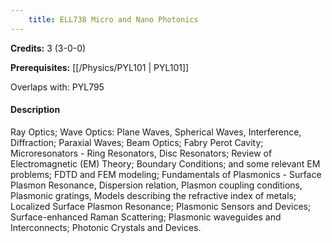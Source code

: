 ```yaml
---
    title: ELL738 Micro and Nano Photonics
---
```

**Credits:** 3 (3-0-0)



**Prerequisites:** [[/Physics/PYL101 | PYL101]]

Overlaps with: PYL795

#### Description 
Ray Optics; Wave Optics: Plane Waves, Spherical Waves, Interference, Diffraction; Paraxial Waves; Beam Optics; Fabry Perot Cavity; Microresonators - Ring Resonators, Disc Resonators; Review of Electromagnetic (EM) Theory; Boundary Conditions; and some relevant EM problems; FDTD and FEM modeling; Fundamentals of Plasmonics - Surface Plasmon Resonance, Dispersion relation, Plasmon coupling conditions, Plasmonic gratings, Models describing the refractive index of metals; Localized Surface Plasmon Resonance; Plasmonic Sensors and Devices; Surface-enhanced Raman Scattering; Plasmonic waveguides and Interconnects; Photonic Crystals and Devices.